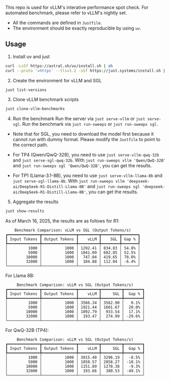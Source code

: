 This repo is used for vLLM's interative performance spot check.
For automated benchmark, please refer to vLLM's nightly set.

* All the commands are defined in `Justfile`.
* The environment should be exactly reproducible by using `uv`.

## Usage

1. Install uv and just
```bash
curl -LsSf https://astral.sh/uv/install.sh | sh
curl --proto '=https' --tlsv1.2 -sSf https://just.systems/install.sh | bash -s -- --to /usr/local/bin
```

2. Create the environment for vLLM and SGL
```bash
just list-versions
```

3. Clone vLLM benchmark scripts
```bash
just clone-vllm-benchmarks
```

4. Run the benchmark
Run the server via `just serve-vllm` or `just serve-sgl`. Run the benchmark via `just run-sweeps` or `just run-sweeps sgl`.

* Note that for SGL, you need to download the model first because it cannot run with dummy format.
  Please modify the `Justfile` to point to the correct path.

* For TP4 (Qwen/QwQ-32B), you need to use `just serve-vllm-qwq-32b` and `just serve-sgl-qwq-32b`. With `just run-sweeps vllm 'Qwen/QwQ-32B'` and `just run-sweeps sgl 'Qwen/QwQ-32B'`, you can get the results.

* For TP1 (Llama-3.1-8B), you need to use `just serve-vllm-llama-8b` and `just serve-sgl-llama-8b`. With `just run-sweeps vllm 'deepseek-ai/DeepSeek-R1-Distill-Llama-8B'` and `just run-sweeps sgl 'deepseek-ai/DeepSeek-R1-Distill-Llama-8B'`, you can get the results.

5. Aggregate the results
```bash
just show-results
```

As of March 16, 2025, the results are as follows for R1:
```
    Benchmark Comparison: vLLM vs SGL (Output Tokens/s)
┏━━━━━━━━━━━━━━┳━━━━━━━━━━━━━━━┳━━━━━━━━━┳━━━━━━━━┳━━━━━━━┓
┃ Input Tokens ┃ Output Tokens ┃    vLLM ┃    SGL ┃ Gap % ┃
┡━━━━━━━━━━━━━━╇━━━━━━━━━━━━━━━╇━━━━━━━━━╇━━━━━━━━╇━━━━━━━┩
│         1000 │          1000 │ 1292.41 │ 834.83 │ 54.8% │
│         5000 │          1000 │ 1041.09 │ 682.85 │ 52.5% │
│        10000 │          1000 │  747.04 │ 419.65 │ 78.0% │
│        32000 │          1000 │  104.88 │ 112.04 │ -6.4% │
└──────────────┴───────────────┴─────────┴────────┴───────┘
```

For Llama 8B:
```
     Benchmark Comparison: vLLM vs SGL (Output Tokens/s)
┏━━━━━━━━━━━━━━┳━━━━━━━━━━━━━━━┳━━━━━━━━━┳━━━━━━━━━┳━━━━━━━━┓
┃ Input Tokens ┃ Output Tokens ┃    vLLM ┃     SGL ┃  Gap % ┃
┡━━━━━━━━━━━━━━╇━━━━━━━━━━━━━━━╇━━━━━━━━━╇━━━━━━━━━╇━━━━━━━━┩
│         1000 │          1000 │ 3566.34 │ 3562.90 │   0.1% │
│         5000 │          1000 │ 1921.44 │ 1601.67 │  20.0% │
│        10000 │          1000 │ 1092.79 │  933.54 │  17.1% │
│        32000 │          1000 │  193.47 │  274.99 │ -29.6% │
└──────────────┴───────────────┴─────────┴─────────┴────────┘
```

For QwQ-32B (TP4):
```
     Benchmark Comparison: vLLM vs SGL (Output Tokens/s)
┏━━━━━━━━━━━━━━┳━━━━━━━━━━━━━━━┳━━━━━━━━━┳━━━━━━━━━┳━━━━━━━━┓
┃ Input Tokens ┃ Output Tokens ┃    vLLM ┃     SGL ┃  Gap % ┃
┡━━━━━━━━━━━━━━╇━━━━━━━━━━━━━━━╇━━━━━━━━━╇━━━━━━━━━╇━━━━━━━━┩
│         1000 │          1000 │ 3015.40 │ 3296.19 │  -8.5% │
│         5000 │          1000 │ 1850.57 │ 2058.27 │ -10.1% │
│        10000 │          1000 │ 1151.89 │ 1270.38 │  -9.3% │
│        32000 │          1000 │  193.66 │  380.53 │ -49.1% │
└──────────────┴───────────────┴─────────┴─────────┴────────┘
```
